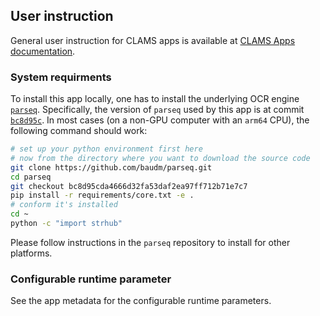 ## User instruction

General user instruction for CLAMS apps is available at [CLAMS Apps documentation](https://apps.clams.ai/clamsapp/).

### System requirments

To install this app locally, one has to install the underlying OCR engine [`parseq`](https://github.com/baudm/parseq). 
Specifically, the version of `parseq` used by this app is at commit [`bc8d95c`](https://github.com/baudm/parseq/tree/bc8d95cda4666d32fa53daf2ea97ff712b71e7c7). 
In most cases (on a non-GPU computer with an `arm64` CPU), the following command should work:

```bash 
# set up your python environment first here
# now from the directory where you want to download the source code
git clone https://github.com/baudm/parseq.git
cd parseq
git checkout bc8d95cda4666d32fa53daf2ea97ff712b71e7c7
pip install -r requirements/core.txt -e . 
# conform it's installed 
cd ~
python -c "import strhub"
```

Please follow instructions in the `parseq` repository to install for other platforms.


### Configurable runtime parameter

See the app metadata for the configurable runtime parameters.